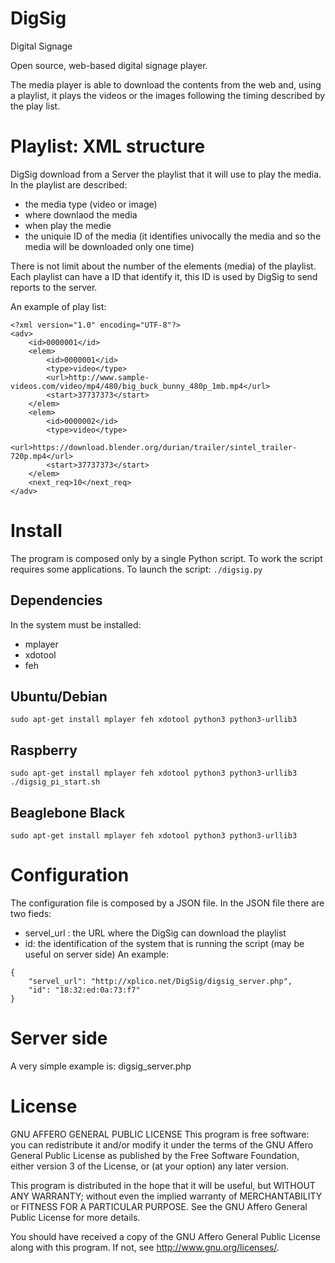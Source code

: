 # DigSig
Digital Signage

Open source, web-based digital signage player.

The media player is able to download the contents from the web and, using a playlist, it plays the videos or the images following the timing described by the play list.

# Playlist: XML structure
DigSig download from a Server the playlist that it will use to play the media. In the playlist are described:
 * the media type (video or image)
 * where downlaod the media
 * when play the medie
 * the uniquie ID of the media (it identifies univocally the media and so the media will be downloaded only one time)

There is not limit about the number of the elements (media) of the playlist. Each playlist can have a ID that identify it, this ID is used by DigSig to send reports to the server.

An example of play list:
```
<?xml version="1.0" encoding="UTF-8"?>
<adv>
    <id>0000001</id>
    <elem>
	    <id>0000001</id>
	    <type>video</type>
        <url>http://www.sample-videos.com/video/mp4/480/big_buck_bunny_480p_1mb.mp4</url>
        <start>37737373</start>
    </elem>
    <elem>
	    <id>0000002</id>
	    <type>video</type>
        <url>https://download.blender.org/durian/trailer/sintel_trailer-720p.mp4</url>
        <start>37737373</start>
    </elem>
    <next_req>10</next_req>
</adv>
```
# Install
The program is composed only by a single Python script. To work the script requires some applications.
To launch the script:
`./digsig.py`

## Dependencies
In the system must be installed:
 * mplayer
 * xdotool
 * feh

## Ubuntu/Debian
```
sudo apt-get install mplayer feh xdotool python3 python3-urllib3
```

## Raspberry
```
sudo apt-get install mplayer feh xdotool python3 python3-urllib3
./digsig_pi_start.sh
```

## Beaglebone Black
```
sudo apt-get install mplayer feh xdotool python3 python3-urllib3
```

# Configuration
The configuration file is composed by a JSON file. In the JSON file there are two fieds:
 * servel_url : the URL where the DigSig can download the playlist
 * id: the identification of the system that is running the script (may be useful on server side)
An example:
```
{
    "servel_url": "http://xplico.net/DigSig/digsig_server.php",
    "id": "18:32:ed:0a:73:f7"
}
```

# Server side
A very simple example is: digsig_server.php

# License
GNU AFFERO GENERAL PUBLIC LICENSE
This program is free software: you can redistribute it and/or modify
it under the terms of the GNU Affero General Public License as
published by the Free Software Foundation, either version 3 of the
License, or (at your option) any later version.

This program is distributed in the hope that it will be useful,
but WITHOUT ANY WARRANTY; without even the implied warranty of
MERCHANTABILITY or FITNESS FOR A PARTICULAR PURPOSE.  See the
GNU Affero General Public License for more details.

You should have received a copy of the GNU Affero General Public License
along with this program.  If not, see <http://www.gnu.org/licenses/>.
